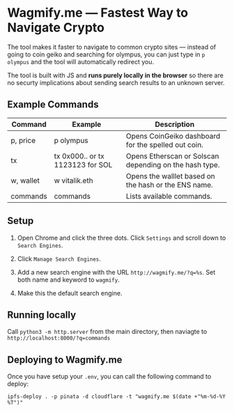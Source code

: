 # Wagmify.me — Fastest Way to Navigate Crypto

The tool makes it faster to navigate to common crypto sites — instead of going to coin geiko and searching for olympus, you can just type in `p olympus` and the tool will automatically redirect you.

The tool is built with JS and **runs purely locally in the browser** so there are no securty implications about sending search results to an unknown server. 

## Example Commands

Command | Example | Description
--- | --- | ---
p, price | p olympus | Opens CoinGeiko dashboard for the spelled out coin.
tx | tx 0x000.. or tx 1123123 for SOL | Opens Etherscan or Solscan depending on the hash type.
w, wallet | w vitalik.eth | Opens the walllet based on the hash or the ENS name.
commands | commands | Lists available commands.

## Setup

1. Open Chrome and click the three dots. Click `Settings` and scroll down to `Search Engines`.

2. Click `Manage Search Engines`.

3. Add a new search engine with the URL `http://wagmify.me/?q=%s`. Set both name and keyword to `wagmify`.

4. Make this the default search engine.

## Running locally

Call `python3 -m http.server` from the main directory, then naviagte to `http://localhost:8000/?q=commands` 

## Deploying to Wagmify.me 
Once you have setup your `.env`, you can call the following command to deploy:

```
ipfs-deploy . -p pinata -d cloudflare -t "wagmify.me $(date +"%m-%d-%Y %T")"
```
